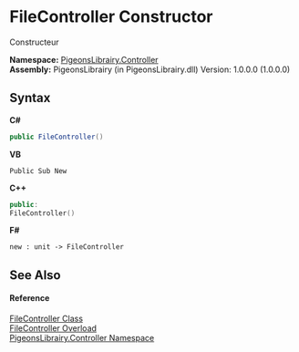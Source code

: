 # FileController Constructor 
 

Constructeur

**Namespace:**&nbsp;<a href="55678277-c7be-459a-277f-cb45581aba7a">PigeonsLibrairy.Controller</a><br />**Assembly:**&nbsp;PigeonsLibrairy (in PigeonsLibrairy.dll) Version: 1.0.0.0 (1.0.0.0)

## Syntax

**C#**<br />
``` C#
public FileController()
```

**VB**<br />
``` VB
Public Sub New
```

**C++**<br />
``` C++
public:
FileController()
```

**F#**<br />
``` F#
new : unit -> FileController
```


## See Also


#### Reference
<a href="13015fd1-12bd-c1f3-e2ee-33f5f40d0752">FileController Class</a><br /><a href="985677ef-57f5-8525-576b-aba7a3d8ed7d">FileController Overload</a><br /><a href="55678277-c7be-459a-277f-cb45581aba7a">PigeonsLibrairy.Controller Namespace</a><br />
